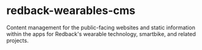 # redback-wearables-cms
Content management for the public-facing websites and static information within the apps for Redback's wearable technology, smartbike, and related projects.
